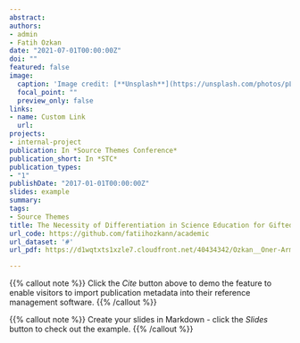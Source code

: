 ```yaml
---
abstract: 
authors:
- admin
- Fatih Ozkan
date: "2021-07-01T00:00:00Z"
doi: ""
featured: false
image:
  caption: 'Image credit: [**Unsplash**](https://unsplash.com/photos/pLCdAaMFLTE)'
  focal_point: ""
  preview_only: false
links:
- name: Custom Link
  url: 
projects:
- internal-project
publication: In *Source Themes Conference*
publication_short: In *STC*
publication_types:
- "1"
publishDate: "2017-01-01T00:00:00Z"
slides: example
summary: 
tags:
- Source Themes
title: The Necessity of Differentiation in Science Education for Gifted and Talented Students
url_code: https://github.com/fatiihozkann/academic
url_dataset: '#'
url_pdf: https://d1wqtxts1xzle7.cloudfront.net/40434342/Ozkan__Oner-Armagan__Bektas__Saylan-with-cover-page-v2.pdf?Expires=1648404643&Signature=TQJcpnyLKKxgI9~-FN3SRWI3GUsFRP4BLdpLxH6SuR5Pcl5Wndq73uJ3LUl0ifkJJJRYM-XsZqhGFhQ9XZS4JZS07RhBrvUXpHEPaiRoemhQReU6yW6klztIPC2nTM7MTQQvolWSOAzIc8cFY2Eq31dS5kWxOFPhj2EygZbuo0~H0svaFURH0bE4QUUYHVafwcOQl4uD0aI6iAggVo7DvUBx-nhNEgBSWz-Dpj694g5ydDBxsTdQBRgkEXfOlnqUqnJD3MZbbCLqM316VpabcI9FrJVGly26oWYxmCH2QbLt7WLgjZrowRamlq3ci~UqjQmk-fi9YNMXFKwQv0yKUg__&Key-Pair-Id=APKAJLOHF5GGSLRBV4ZA

---
```


{{% callout note %}}
Click the *Cite* button above to demo the feature to enable visitors to import publication metadata into their reference management software.
{{% /callout %}}

{{% callout note %}}
Create your slides in Markdown - click the *Slides* button to check out the example.
{{% /callout %}}


